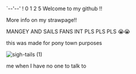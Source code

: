 `--'--' ! 0 1 2 5
Welcome to my github !!

More info on my strawpage!!

MANGEY AND SAILS FANS INT PLS PLS PLS :sob::sob:

this was made for pony town purposes

![sigh-tails (1)](https://github.com/user-attachments/assets/326ed311-bffe-4c80-8c5c-01fa9c5822df)


me when I have no one to talk to
